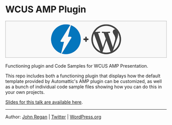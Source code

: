 # WCUS AMP Plugin

<img src="/img/amp-and-wp-header.jpg" />

Functioning plugin and Code Samples for WCUS AMP Presentation.

This repo includes both a functioning plugin that displays how the default template provided by Automattic's AMP plugin can be customized, as well as a bunch of individual code sample files showing how you can do this in your own projects.

[Slides for this talk are available here](http://bit.ly/WCUS-AMP).

---
Author: [John Regan](http://johnregan3.com) | [Twitter](http://twitter.com/johnregan3) | [WordPress.org](https://profiles.wordpress.org/johnregan3)
